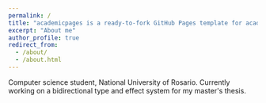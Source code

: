 ```yaml
---
permalink: /
title: "academicpages is a ready-to-fork GitHub Pages template for academic personal websites"
excerpt: "About me"
author_profile: true
redirect_from: 
  - /about/
  - /about.html
---
```


Computer science student, National University of Rosario. 
Currently working on a bidirectional type and effect system for my master's thesis.